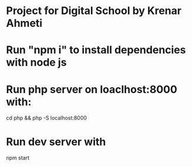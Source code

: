 # Project for Digital School by Krenar Ahmeti

# Run "npm i" to install dependencies with node js

# Run php server on loaclhost:8000 with:

cd php && php -S localhost:8000

# Run dev server with

npm start